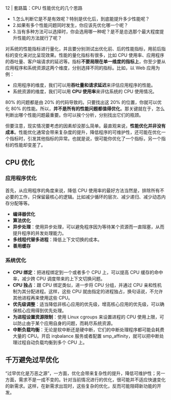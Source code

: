 12 | 套路篇：CPU 性能优化的几个思路

- 1.怎么判断它是不是有效呢？特别是优化后，到底能提升多少性能呢？
- 2.如果有多个性能问题同时发生，你应该先优化哪一个呢？
- 3.当有多种方法可以选择时，你会选用哪一种呢？是不是总选那个最大程度提升性能的方法就行了呢？

对系统的性能指标进行量化，并且要分别测试出优化前、后的性能指标，用前后指标的变化来对比呈现效果。性能的量化指标有很多，比如 CPU 使用率、应用程序的吞吐量、客户端请求的延迟等。指标**不要局限在单一维度的指标上**，你至少要从应用程序和系统资源这两个维度，分别选择不同的指标。比如，以 Web 应用为例：

- 应用程序的维度，我们可以用**吞吐量和请求延迟**来评估应用程序的性能。
- 系统资源的维度，我们可以用 **CPU 使用率**来评估系统的 CPU 使用情况。

80% 的问题都是由 20% 的代码导致的。只要找出这 20% 的位置，你就可以优化 80% 的性能。所以，**并不是所有的性能问题都值得优化**。那关键就在于，怎么判断出哪个性能问题最重要。你可以挨个分析，分别找出它们的瓶颈。

但要注意，现实情况要考虑的因素却没那么简单。最直观来说，**性能优化并非没有成本**。性能优化通常会带来复杂度的提升，降低程序的可维护性，还可能在优化一个指标时，引发其他指标的异常。也就是说，很可能你优化了一个指标，另一个指标的性能却变差了。

## CPU 优化

### 应用程序优化

首先，从应用程序的角度来说，降低 CPU 使用率的最好方法当然是，排除所有不必要的工作，只保留最核心的逻辑。比如减少循环的层次、减少递归、减少动态内存分配等等。

- **编译器优化**
- **算法优化**
- **异步处理**：使用异步处理，可以避免程序因为等待某个资源而一直阻塞，从而提升程序的并发处理能力。
- **多线程代替多进程**：降低上下文切换的成本。
- **善用缓存**

### 系统优化

- **CPU 绑定**：把进程绑定到一个或者多个 CPU 上，可以提高 CPU 缓存的命中率，减少跨 CPU 调度带来的上下文切换问题。
- **CPU 独占**：跟 CPU 绑定类似，进一步将 CPU 分组，并通过 CPU 亲和性机制为其分配进程。这样，这些 CPU 就由指定的进程独占，换句话说，不允许其他进程再来使用这些 CPU。
- **优先级调整**：适当降低非核心应用的优先级，增高核心应用的优先级，可以确保核心应用得到优先处理。
- **为进程设置资源限制**：使用 Linux cgroups 来设置进程的 CPU 使用上限，可以防止由于某个应用自身的问题，而耗尽系统资源。
- **中断负载均衡**：无论是软中断还是硬中断，它们的中断处理程序都可能会耗费大量的 CPU。开启 irqbalance 服务或者配置 smp_affinity，就可以把中断处理过程自动负载均衡到多个 CPU 上。

## 千万避免过早优化

“过早优化是万恶之源”，一方面，优化会带来复杂性的提升，降低可维护性；另一方面，需求不是一成不变的。针对当前情况进行的优化，很可能并不适应快速变化的新需求。这样，在新需求出现时，这些复杂的优化，反而可能阻碍新功能的开发。

